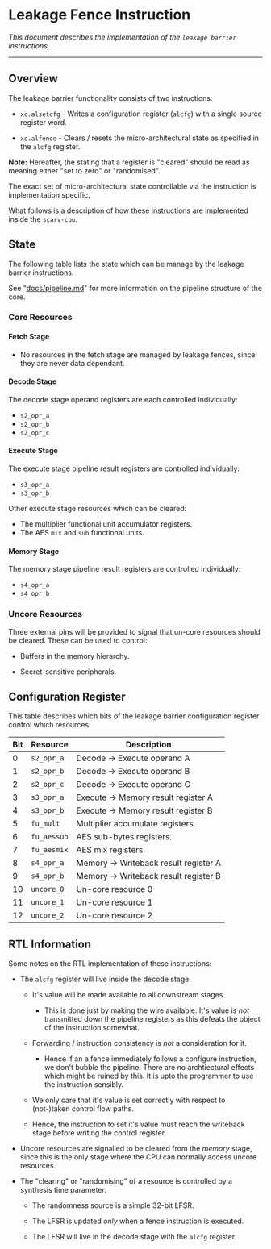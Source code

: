 
# Leakage Fence Instruction

*This document describes the implementation of the `leakage barrier`
instructions.*

---

## Overview

The leakage barrier functionality consists of two instructions:

- `xc.alsetcfg` - Writes a configuration register (`alcfg`) with a single
  source register word.

- `xc.alfence` - Clears / resets the micro-architectural state as
  specified in the `alcfg` register.

**Note:** Hereafter, the stating that a register is "cleared" should be
read as meaning either "set to zero" or "randomised".

The exact set of micro-architectural state controllable via the
instruction is implementation specific.

What follows is a description of how these instructions are implemented
inside the `scarv-cpu`.

## State

The following table lists the state which can be manage by the leakage
barrier instructions.

See "[docs/pipeline.md](pipeline.md)" for more information on the
pipeline structure of the core.

### Core Resources 

#### Fetch Stage

- No resources in the fetch stage are managed by leakage fences, since they
  are never data dependant.

#### Decode Stage

The decode stage operand registers are each controlled individually:

- `s2_opr_a`
- `s2_opr_b`
- `s2_opr_c`

#### Execute Stage

The execute stage pipeline result registers are controlled individually:

- `s3_opr_a`
- `s3_opr_b`

Other execute stage resources which can be cleared:

- The multiplier functional unit accumulator registers.
- The AES `mix` and `sub` functional units.

#### Memory Stage

The memory stage pipeline result registers are controlled individually:

- `s4_opr_a`
- `s4_opr_b`

### Uncore Resources

Three external pins will be provided to signal that un-core resources
should be cleared.
These can be used to control:

- Buffers in the memory hierarchy.

- Secret-sensitive peripherals.

## Configuration Register

This table describes which bits of the leakage barrier configuration
register control which resources.

Bit | Resource    | Description
----|-------------|----------------
0   | `s2_opr_a`  | Decode -> Execute operand A
1   | `s2_opr_b`  | Decode -> Execute operand B
2   | `s2_opr_c`  | Decode -> Execute operand C
3   | `s3_opr_a`  | Execute -> Memory result register A
4   | `s3_opr_b`  | Execute -> Memory result register B
5   | `fu_mult`   | Multiplier accumulate registers.
6   | `fu_aessub` | AES sub-bytes registers.
7   | `fu_aesmix` | AES mix registers.
8   | `s4_opr_a`  | Memory -> Writeback result register A
9   | `s4_opr_b`  | Memory -> Writeback result register B
10  | `uncore_0`  | Un-core resource 0
11  | `uncore_1`  | Un-core resource 1
12  | `uncore_2`  | Un-core resource 2

## RTL Information

Some notes on the RTL implementation of these instructions:

- The `alcfg` register will live inside the decode stage.

  - It's value will be made available to all downstream stages.
    
    - This is done just by making the wire available. It's value is
      *not* transmitted down the pipeline registers as this defeats the
      object of the instruction somewhat.

  - Forwarding / instruction consistency is *not* a consideration for it.

    - Hence if an a fence immediately follows a configure instruction, we
      don't bubble the pipeline. There are no archtiectural effects which
      might be ruined by this. It is upto the programmer to use the
      instruction sensibly.

  - We only care that it's value is set correctly with respect to (not-)taken
    control flow paths.

  - Hence, the instruction to set it's value must reach the writeback stage
    before writing the control register.

- Uncore resources are signalled to be cleared from the *memory* stage,
  since this is the only stage where the CPU can normally access
  uncore resources.

- The "clearing" or "randomising" of a resource is controlled by
  a synthesis time parameter.

  - The randomness source is a simple 32-bit LFSR.

  - The LFSR is updated *only* when a fence instruction is executed.

  - The LFSR will live in the decode stage with the `alcfg` register.

